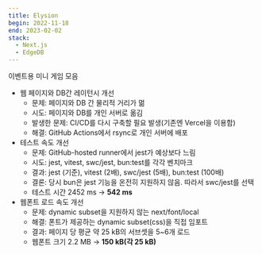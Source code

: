 ```yaml
---
title: Elysion
begin: 2022-11-18
end: 2023-02-02
stack:
  - Next.js
  - EdgeDB
---
```


이벤트용 미니 게임 모음

- 웹 페이지와 DB간 레이턴시 개선
  - 문제: 페이지와 DB 간 물리적 거리가 멂
  - 시도: 페이지와 DB를 개인 서버로 옮김
  - 발생한 문제: CI/CD를 다시 구축할 필요 발생(기존엔 Vercel을 이용함)
  - 해결: GitHub Actions에서 rsync로 개인 서버에 배포
- 테스트 속도 개선
  - 문제: GitHub-hosted runner에서 jest가 예상보다 느림
  - 시도: jest, vitest, swc/jest, bun:test를 각각 벤치마크
  - 결과: jest (기준), vitest (2배), swc/jest (5배), bun:test (100배)
  - 결론: 당시 bun은 jest 기능을 온전히 지원하지 않음. 따라서 swc/jest를 선택
  - 테스트 시간 2452 ms -> **542 ms**
- 웹폰트 로드 속도 개선
  - 문제: dynamic subset을 지원하지 않는 next/font/local
  - 해결: 폰트가 제공하는 dynamic subset(css)을 직접 임포트
  - 결과: 페이지 당 평균 약 25 kB의 서브셋을 5~6개 로드
  - 웹폰트 크기 2.2 MB -> **150 kB(각 25 kB)**

